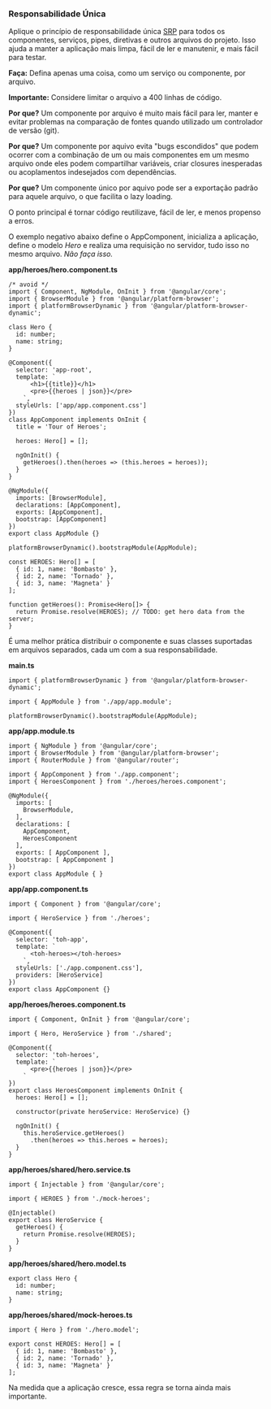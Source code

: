 ### Responsabilidade Única

Aplique o princípio de responsabilidade única [SRP](https://en.wikipedia.org/wiki/Single_responsibility_principle) para todos os componentes, serviços, pipes, diretivas e outros arquivos do projeto. Isso ajuda a manter a aplicação mais limpa, fácil de ler e manutenir, e mais fácil para testar.

**Faça:** Defina apenas uma coisa, como um serviço ou componente, por arquivo.

**Importante:** Considere limitar o arquivo a 400 linhas de código.

**Por que?** Um componente por arquivo é muito mais fácil para ler, manter e evitar problemas na comparação de fontes quando utilizado um controlador de versão (git).

**Por que?** Um componente por aquivo evita "bugs escondidos" que podem ocorrer com a combinação de um ou mais componentes em um mesmo arquivo onde eles podem compartilhar variáveis, criar closures inesperadas ou acoplamentos indesejados com dependências.

**Por que?** Um componente único por aquivo pode ser a exportação padrão para aquele arquivo, o que facilita o lazy loading.

O ponto principal é tornar código reutilizave, fácil de ler, e menos propenso a erros.

O exemplo negativo abaixo define o AppComponent, inicializa a aplicação, define o modelo *Hero* e realiza uma requisição no servidor, tudo isso no mesmo arquivo. *Não faça isso.*

**app/heroes/hero.component.ts**
```
/* avoid */
import { Component, NgModule, OnInit } from '@angular/core';
import { BrowserModule } from '@angular/platform-browser';
import { platformBrowserDynamic } from '@angular/platform-browser-dynamic';

class Hero {
  id: number;
  name: string;
}

@Component({
  selector: 'app-root',
  template: `
      <h1>{{title}}</h1>
      <pre>{{heroes | json}}</pre>
    `,
  styleUrls: ['app/app.component.css']
})
class AppComponent implements OnInit {
  title = 'Tour of Heroes';

  heroes: Hero[] = [];

  ngOnInit() {
    getHeroes().then(heroes => (this.heroes = heroes));
  }
}

@NgModule({
  imports: [BrowserModule],
  declarations: [AppComponent],
  exports: [AppComponent],
  bootstrap: [AppComponent]
})
export class AppModule {}

platformBrowserDynamic().bootstrapModule(AppModule);

const HEROES: Hero[] = [
  { id: 1, name: 'Bombasto' },
  { id: 2, name: 'Tornado' },
  { id: 3, name: 'Magneta' }
];

function getHeroes(): Promise<Hero[]> {
  return Promise.resolve(HEROES); // TODO: get hero data from the server;
}
```
É uma melhor prática distribuir o componente e suas classes suportadas em arquivos separados, cada um com a sua responsabilidade.

**main.ts**
```
import { platformBrowserDynamic } from '@angular/platform-browser-dynamic';

import { AppModule } from './app/app.module';

platformBrowserDynamic().bootstrapModule(AppModule);
```
**app/app.module.ts**
```
import { NgModule } from '@angular/core';
import { BrowserModule } from '@angular/platform-browser';
import { RouterModule } from '@angular/router';

import { AppComponent } from './app.component';
import { HeroesComponent } from './heroes/heroes.component';

@NgModule({
  imports: [
    BrowserModule,
  ],
  declarations: [
    AppComponent,
    HeroesComponent
  ],
  exports: [ AppComponent ],
  bootstrap: [ AppComponent ]
})
export class AppModule { }
```
**app/app.component.ts**
```
import { Component } from '@angular/core';

import { HeroService } from './heroes';

@Component({
  selector: 'toh-app',
  template: `
      <toh-heroes></toh-heroes>
    `,
  styleUrls: ['./app.component.css'],
  providers: [HeroService]
})
export class AppComponent {}
```
**app/heroes/heroes.component.ts**
```
import { Component, OnInit } from '@angular/core';

import { Hero, HeroService } from './shared';

@Component({
  selector: 'toh-heroes',
  template: `
      <pre>{{heroes | json}}</pre>
    `
})
export class HeroesComponent implements OnInit {
  heroes: Hero[] = [];

  constructor(private heroService: HeroService) {}

  ngOnInit() {
    this.heroService.getHeroes()
      .then(heroes => this.heroes = heroes);
  }
}
```
**app/heroes/shared/hero.service.ts**
```
import { Injectable } from '@angular/core';

import { HEROES } from './mock-heroes';

@Injectable()
export class HeroService {
  getHeroes() {
    return Promise.resolve(HEROES);
  }
}
```
**app/heroes/shared/hero.model.ts**
```
export class Hero {
  id: number;
  name: string;
}
```
**app/heroes/shared/mock-heroes.ts**
```
import { Hero } from './hero.model';

export const HEROES: Hero[] = [
  { id: 1, name: 'Bombasto' },
  { id: 2, name: 'Tornado' },
  { id: 3, name: 'Magneta' }
];
```
Na medida que a aplicação cresce, essa regra se torna ainda mais importante.




